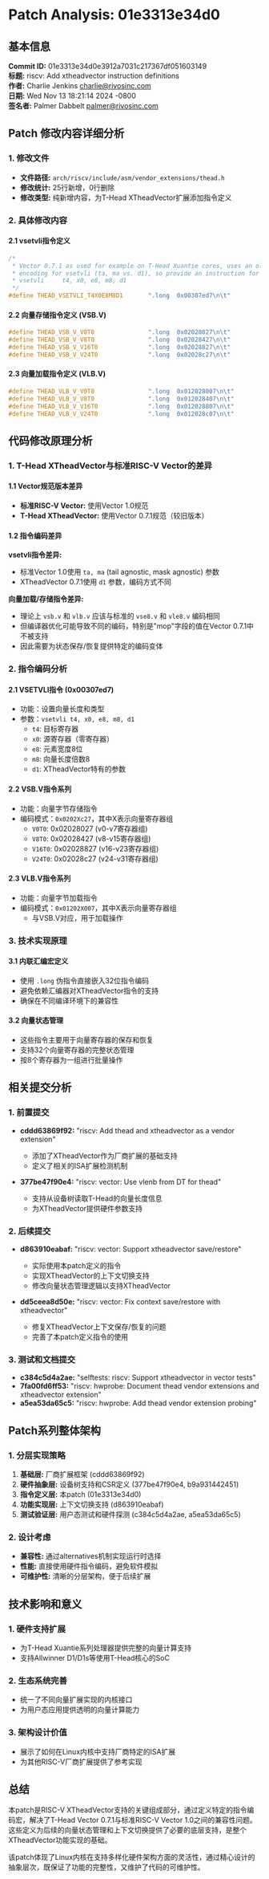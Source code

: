 # Patch Analysis: 01e3313e34d0

## 基本信息

**Commit ID:** 01e3313e34d0e3912a7031c217367df051603149  
**标题:** riscv: Add xtheadvector instruction definitions  
**作者:** Charlie Jenkins <charlie@rivosinc.com>  
**日期:** Wed Nov 13 18:21:14 2024 -0800  
**签名者:** Palmer Dabbelt <palmer@rivosinc.com>  

## Patch 修改内容详细分析

### 1. 修改文件
- **文件路径:** `arch/riscv/include/asm/vendor_extensions/thead.h`
- **修改统计:** 25行新增，0行删除
- **修改类型:** 纯新增内容，为T-Head XTheadVector扩展添加指令定义

### 2. 具体修改内容

#### 2.1 vsetvli指令定义
```c
/*
 * Vector 0.7.1 as used for example on T-Head Xuantie cores, uses an older
 * encoding for vsetvli (ta, ma vs. d1), so provide an instruction for
 * vsetvli     t4, x0, e8, m8, d1
 */
#define THEAD_VSETVLI_T4X0E8M8D1       ".long  0x00307ed7\n\t"
```

#### 2.2 向量存储指令定义 (VSB.V)
```c
#define THEAD_VSB_V_V0T0               ".long  0x02028027\n\t"
#define THEAD_VSB_V_V8T0               ".long  0x02028427\n\t"
#define THEAD_VSB_V_V16T0              ".long  0x02028827\n\t"
#define THEAD_VSB_V_V24T0              ".long  0x02028c27\n\t"
```

#### 2.3 向量加载指令定义 (VLB.V)
```c
#define THEAD_VLB_V_V0T0               ".long  0x012028007\n\t"
#define THEAD_VLB_V_V8T0               ".long  0x012028407\n\t"
#define THEAD_VLB_V_V16T0              ".long  0x012028807\n\t"
#define THEAD_VLB_V_V24T0              ".long  0x012028c07\n\t"
```

## 代码修改原理分析

### 1. T-Head XTheadVector与标准RISC-V Vector的差异

#### 1.1 Vector规范版本差异
- **标准RISC-V Vector:** 使用Vector 1.0规范
- **T-Head XTheadVector:** 使用Vector 0.7.1规范（较旧版本）

#### 1.2 指令编码差异

**vsetvli指令差异:**
- 标准Vector 1.0使用 `ta, ma` (tail agnostic, mask agnostic) 参数
- XTheadVector 0.7.1使用 `d1` 参数，编码方式不同

**向量加载/存储指令差异:**
- 理论上 `vsb.v` 和 `vlb.v` 应该与标准的 `vse8.v` 和 `vle8.v` 编码相同
- 但编译器优化可能导致不同的编码，特别是"mop"字段的值在Vector 0.7.1中不被支持
- 因此需要为状态保存/恢复提供特定的编码变体

### 2. 指令编码分析

#### 2.1 VSETVLI指令 (0x00307ed7)
- 功能：设置向量长度和类型
- 参数：`vsetvli t4, x0, e8, m8, d1`
  - `t4`: 目标寄存器
  - `x0`: 源寄存器（零寄存器）
  - `e8`: 元素宽度8位
  - `m8`: 向量长度倍数8
  - `d1`: XTheadVector特有的参数

#### 2.2 VSB.V指令系列
- 功能：向量字节存储指令
- 编码模式：`0x0202Xc27`，其中X表示向量寄存器组
  - `V0T0`: 0x02028027 (v0-v7寄存器组)
  - `V8T0`: 0x02028427 (v8-v15寄存器组)
  - `V16T0`: 0x02028827 (v16-v23寄存器组)
  - `V24T0`: 0x02028c27 (v24-v31寄存器组)

#### 2.3 VLB.V指令系列
- 功能：向量字节加载指令
- 编码模式：`0x01202X007`，其中X表示向量寄存器组
  - 与VSB.V对应，用于加载操作

### 3. 技术实现原理

#### 3.1 内联汇编宏定义
- 使用 `.long` 伪指令直接嵌入32位指令编码
- 避免依赖汇编器对XTheadVector指令的支持
- 确保在不同编译环境下的兼容性

#### 3.2 向量状态管理
- 这些指令主要用于向量寄存器的保存和恢复
- 支持32个向量寄存器的完整状态管理
- 按8个寄存器为一组进行批量操作

## 相关提交分析

### 1. 前置提交
- **cddd63869f92:** "riscv: Add thead and xtheadvector as a vendor extension"
  - 添加了XTheadVector作为厂商扩展的基础支持
  - 定义了相关的ISA扩展检测机制

- **377be47f90e4:** "riscv: vector: Use vlenb from DT for thead"
  - 支持从设备树读取T-Head的向量长度信息
  - 为XTheadVector提供硬件参数支持

### 2. 后续提交
- **d863910eabaf:** "riscv: vector: Support xtheadvector save/restore"
  - 实际使用本patch定义的指令
  - 实现XTheadVector的上下文切换支持
  - 修改向量状态管理逻辑以支持XTheadVector

- **dd5ceea8d50e:** "riscv: vector: Fix context save/restore with xtheadvector"
  - 修复XTheadVector上下文保存/恢复的问题
  - 完善了本patch定义指令的使用

### 3. 测试和文档提交
- **c384c5d4a2ae:** "selftests: riscv: Support xtheadvector in vector tests"
- **7fa00fd6ff53:** "riscv: hwprobe: Document thead vendor extensions and xtheadvector extension"
- **a5ea53da65c5:** "riscv: hwprobe: Add thead vendor extension probing"

## Patch系列整体架构

### 1. 分层实现策略
1. **基础层:** 厂商扩展框架 (cddd63869f92)
2. **硬件抽象层:** 设备树支持和CSR定义 (377be47f90e4, b9a931442451)
3. **指令定义层:** 本patch (01e3313e34d0)
4. **功能实现层:** 上下文切换支持 (d863910eabaf)
5. **测试验证层:** 用户态测试和硬件探测 (c384c5d4a2ae, a5ea53da65c5)

### 2. 设计考虑
- **兼容性:** 通过alternatives机制实现运行时选择
- **性能:** 直接使用硬件指令编码，避免软件模拟
- **可维护性:** 清晰的分层架构，便于后续扩展

## 技术影响和意义

### 1. 硬件支持扩展
- 为T-Head Xuantie系列处理器提供完整的向量计算支持
- 支持Allwinner D1/D1s等使用T-Head核心的SoC

### 2. 生态系统完善
- 统一了不同向量扩展实现的内核接口
- 为用户态应用提供透明的向量计算能力

### 3. 架构设计价值
- 展示了如何在Linux内核中支持厂商特定的ISA扩展
- 为其他RISC-V厂商扩展提供了参考实现

## 总结

本patch是RISC-V XTheadVector支持的关键组成部分，通过定义特定的指令编码宏，解决了T-Head Vector 0.7.1与标准RISC-V Vector 1.0之间的兼容性问题。这些定义为后续的向量状态管理和上下文切换提供了必要的底层支持，是整个XTheadVector功能实现的基础。

该patch体现了Linux内核在支持多样化硬件架构方面的灵活性，通过精心设计的抽象层次，既保证了功能的完整性，又维护了代码的可维护性。